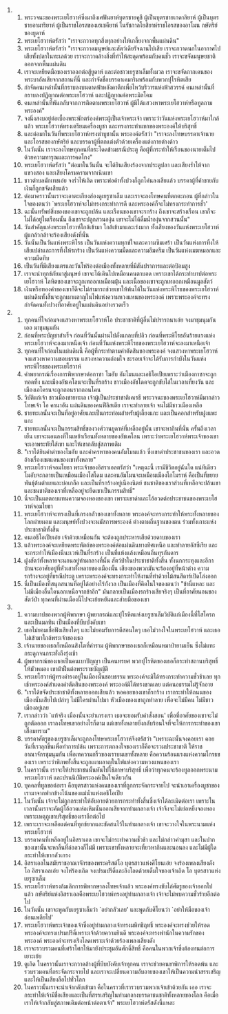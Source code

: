 <ol>
  <li>
    <ol>
      <li>พระวจนะของพระเยโฮวาห์ซึ่งมาถึงเศฟันยาห์บุตรชายคูชี ผู้เป็นบุตรชายเกดาลิยาห์ ผู้เป็นบุตรชายอามาริยาห์ ผู้เป็นราชโอรสของเฮเซคียาห์ ในรัชกาลโยสิยาห์ราชโอรสของอาโมน กษัตริย์ของยูดาห์</li>
      <li>พระเยโฮวาห์ตรัสว่า "เราจะกวาดทุกสิ่งทุกอย่างให้เกลี้ยงจากพื้นแผ่นดิน"</li>
      <li>พระเยโฮวาห์ตรัสว่า "เราจะกวาดมนุษย์และสัตว์เดียรัจฉานไปเสีย เราจะกวาดนกในอากาศไปเสียทั้งปลาในทะเลด้วย เราจะกวาดล้างสิ่งที่ทำให้สะดุดพร้อมกับคนชั่ว เราจะขจัดมนุษยชาติออกจากพื้นแผ่นดิน</li>
      <li>เราจะเหยียดมือของเราออกต่อสู้ยูดาห์ และต่อชาวเยรูซาเล็มทั้งมวล เราจะขจัดกากเดนของพระบาอัลเสียจากสถานที่นี้ และกำจัดชื่อบรรดาเคมาริมพร้อมกับพวกปุโรหิตเสีย</li>
      <li>กำจัดคนเหล่านั้นที่กราบลงบนดาดฟ้าหลังคาตึกเพื่อไหว้บริวารแห่งฟ้าสวรรค์ คนเหล่านั้นที่กราบลงปฏิญาณต่อพระเยโฮวาห์ และปฏิญาณต่อพระมิลโคม</li>
      <li>คนเหล่านั้นที่หันกลับจากการติดตามพระเยโฮวาห์ ผู้มิได้แสวงหาพระเยโฮวาห์หรือทูลถามพระองค์"</li>
      <li>จงนิ่งสงบอยู่ต่อเบื้องพระพักตร์องค์พระผู้เป็นเจ้าพระเจ้า เพราะว่าวันแห่งพระเยโฮวาห์มาใกล้แล้ว พระเยโฮวาห์ทรงเตรียมเครื่องบูชา และทรงกระทำแขกของพระองค์ให้บริสุทธิ์</li>
      <li>และต่อมาในวันที่พระเยโฮวาห์ทรงฆ่าบูชานั้น พระองค์ตรัสว่า "เราจะลงโทษบรรดาเจ้านายและโอรสของกษัตริย์ และบรรดาผู้ที่ตกแต่งตัวด้วยเครื่องแต่งกายต่างด้าว</li>
      <li>ในวันนั้น เราจะลงโทษทุกคนที่กระโดดข้ามธรณีประตู คือผู้ที่กระทำให้เรือนของนายเต็มไปด้วยความทารุณและการคดโกง"</li>
      <li>พระเยโฮวาห์ตรัสว่า "ต่อมาในวันนั้น จะได้ยินเสียงร้องจากประตูปลา และเสียงร่ำไห้จากแขวงสอง และเสียงโครมครามจากเนินเขา</li>
      <li>ชาวตำบลมักเทชเอ๋ย จงร่ำไห้เถิด เพราะพ่อค้าทั้งปวงก็ถูกโค่นลงเสียแล้ว บรรดาผู้ที่ค้าขายกับเงินก็ถูกขจัดเสียแล้ว</li>
      <li>ต่อมาคราวนั้นเราจะเอาตะเกียงส่องดูเยรูซาเล็ม และเราจะลงโทษคนที่ตกตะกอน ผู้ที่กล่าวในใจของตนว่า `พระเยโฮวาห์จะไม่ทรงกระทำการดี และพระองค์ก็จะไม่ทรงกระทำการชั่ว'</li>
      <li>ฉะนั้นทรัพย์สิ่งของของเขาจะถูกปล้น และเรือนของเขาจะรกร้าง ถึงเขาจะสร้างเรือน เขาก็จะไม่ได้อยู่ในเรือนนั้น ถึงเขาจะปลูกสวนองุ่น เขาจะไม่ได้ดื่มน้ำองุ่นจากสวนนั้น"</li>
      <li>วันสำคัญแห่งพระเยโฮวาห์ใกล้เข้ามา ใกล้เข้ามาและเร่งมาก ทั้งเสียงของวันแห่งพระเยโฮวาห์ ผู้แกล้วกล้าจะร้องเสียงดังที่นั่น</li>
      <li>วันนั้นเป็นวันแห่งพระพิโรธ เป็นวันแห่งความทุกข์ใจและความซึมเศร้า เป็นวันแห่งการทิ้งให้เสียเปล่าและการทิ้งให้รกร้าง เป็นวันแห่งความมืดและความอึมครึม เป็นวันแห่งเมฆหมอกและความมืดทึบ</li>
      <li>เป็นวันที่มีเสียงแตรและวันโห่ร้องต่อเมืองทั้งหลายที่มีสันปราการและต่อป้อมสูง</li>
      <li>เราจะนำทุกข์ภัยมาสู่มนุษย์ เขาจะได้เดินไปเหมือนคนตาบอด เพราะเขาได้กระทำบาปต่อพระเยโฮวาห์ โลหิตของเขาจะถูกเทออกเหมือนฝุ่น และเนื้อของเขาจะถูกเทออกเหมือนมูลสัตว์</li>
      <li>เงินหรือทองคำของเขาก็ดีจะไม่สามารถช่วยเขาให้พ้นได้ในวันแห่งพระพิโรธของพระเยโฮวาห์ แผ่นดินทั้งสิ้นจะถูกเผาผลาญในไฟแห่งความหวงแหนของพระองค์ เพราะพระองค์จะทรงกำจัดคนทั้งปวงที่อาศัยอยู่ในแผ่นดินอย่างรวดเร็ว</li>
    </ol>
  </li>
  <li>
    <ol>
      <li>ทุกคนที่ใจถ่อมจงแสวงหาพระเยโฮวาห์โอ ประชาชาติที่ผู้อื่นไม่ปรารถนาเอ๋ย จงมาชุมนุมกัน เออ มาชุมนุมกัน</li>
      <li>ก่อนที่พระบัญชาสำเร็จ ก่อนที่วันนั้นผ่านไปดั่งแกลบที่ปลิว ก่อนที่พระพิโรธอันร้ายแรงแห่งพระเยโฮวาห์จะลงมาเหนือเจ้า ก่อนที่วันแห่งพระพิโรธของพระเยโฮวาห์จะลงมาเหนือเจ้า</li>
      <li>ทุกคนที่ใจถ่อมในแผ่นดินนี้ คือผู้ที่กระทำตามคำตัดสินของพระองค์ จงแสวงหาพระเยโฮวาห์ จงแสวงหาความชอบธรรม แสวงหาความถ่อมใจ ชะรอยเจ้าจะได้รับการกำบังในวันแห่งพระพิโรธของพระเยโฮวาห์</li>
      <li>คำพยากรณ์เรื่องการพิพากษาต่อกาซา โมอับ อัมโมนและเอธิโอเปียเพราะว่าเมืองกาซาจะถูกทอดทิ้ง และเมืองอัชเคโลนจะเป็นที่รกร้าง ชาวเมืองอัชโดดจะถูกขับไล่ในเวลาเที่ยงวัน และเมืองเอโครนจะถูกถอนรากถอนโคน</li>
      <li>วิบัติแก่เจ้า ชาวเมืองชายทะเล เจ้าผู้เป็นประชาชาติเคเรธี พระวจนะของพระเยโฮวาห์มีมากล่าวโทษเจ้า โอ คานาอัน แผ่นดินของคนฟีลิสเตีย เราจะทำลายเจ้า จนไม่มีชาวเมืองเหลือ</li>
      <li>ชายทะเลนั้นจะเป็นที่อยู่อาศัยและเป็นกระท่อมสำหรับผู้เลี้ยงแกะ และเป็นคอกสำหรับฝูงแพะแกะ</li>
      <li>ชายทะเลนั้นจะเป็นกรรมสิทธิ์ของวงศ์วานยูดาห์ที่เหลืออยู่นั้น เขาจะหากินที่นั่น ครั้นถึงเวลาเย็น เขาจะนอนลงที่ในเหย้าเรือนทั้งหลายของอัชเคโลน เพราะว่าพระเยโฮวาห์พระเจ้าของเขาจะเอาพระทัยใส่เขา และให้เขากลับสู่สภาพเดิม</li>
      <li>"เราได้ยินคำด่าของโมอับ และคำครหาของคนอัมโมนแล้ว ซึ่งเขาด่าประชาชนของเรา และอวดอ้างเรื่องเขตแดนของเขาทั้งหลาย"</li>
      <li>พระเยโฮวาห์จอมโยธา พระเจ้าของอิสราเอลตรัสว่า "เหตุฉะนี้ เรามีชีวิตอยู่ฉันใด แน่ทีเดียว โมอับจะกลายเป็นเหมือนเมืองโสโดม และคนอัมโมนจะเหมือนเมืองโกโมราห์ คือเป็นที่ขยายพันธุ์ต้นตำแยและบ่อเกลือ และเป็นที่รกร้างอยู่เนืองนิตย์ ชนชาติของเราส่วนที่เหลือจะปล้นเขา และชนชาติของเราที่เหลืออยู่จะยึดเขาเป็นกรรมสิทธิ์"</li>
      <li>นี่จะเป็นผลตอบแทนความจองหองของเขา เพราะเขาด่าและโอ้อวดต่อประชาชนของพระเยโฮวาห์จอมโยธา</li>
      <li>พระเยโฮวาห์จะทรงเป็นที่เกรงกลัวของเขาทั้งหลาย พระองค์จะทรงกระทำให้พระทั้งหลายของโลกผ่ายผอม และมนุษย์ทั้งปวงจะนมัสการพระองค์ ต่างตามถิ่นฐานของตน ร่วมทั้งเกาะแห่งประชาชาติทั้งสิ้น</li>
      <li>คนเอธิโอเปียเอ๋ย เจ้าด้วยเหมือนกัน จะต้องถูกประหารเสียด้วยดาบของเรา</li>
      <li>แล้วพระองค์จะเหยียดพระหัตถ์ของพระองค์ต่อแผ่นดินทางทิศเหนือ และทำลายอัสซีเรีย และจะกระทำให้เมืองนีนะเวห์เป็นที่รกร้าง เป็นที่แห้งแล้งเหมือนถิ่นทุรกันดาร</li>
      <li>ฝูงสัตว์ทั้งหลายจะนอนอยู่ท่ามกลางที่นั้น สัตว์ป่าในประชาชาติทั้งสิ้น ทั้งนกกระทุงและอีกาบ้านจะอาศัยอยู่ที่หัวเสาทั้งหลายของเมืองนั้น เสียงของพวกมันจะร้องอยู่ที่หน้าต่าง ความรกร้างจะอยู่ที่ธรณีประตู เพราะพระองค์จะทรงกระทำให้งานที่ทำด้วยไม้สนสีดาร์เปิดโล่งออก</li>
      <li>นี่เป็นเมืองที่สนุกสนานที่อยู่ได้อย่างไร้กังวล เป็นเมืองที่คิดในใจของตนว่า "ข้านี่แหละ และไม่มีเมืองอื่นใดนอกเหนือจากข้าอีก" มันกลายเป็นเมืองรกร้างเสียจริงๆ เป็นที่อาศัยนอนของสัตว์ป่า ทุกคนที่ผ่านเมืองนี้ไปจะเย้ยหยันและส่ายมือของเขา</li>
    </ol>
  </li>
  <li>
    <ol>
      <li>ความบาปของพวกผู้พิพากษา ผู้พยากรณ์และปุโรหิตแห่งเยรูซาเล็มวิบัติแก่เมืองนี้ที่โสโครกและเป็นมลทิน เป็นเมืองที่บีบบังคับเขา</li>
      <li>เธอไม่ยอมเชื่อฟังเสียงใดๆ และไม่ยอมรับการตีสอนใดๆ เธอไม่วางใจในพระเยโฮวาห์ และเธอไม่เข้ามาใกล้พระเจ้าของเธอ</li>
      <li>เจ้านายของเธอก็เหมือนสิงโตที่คำราม ผู้พิพากษาของเธอก็เหมือนหมาป่ายามเย็น ซึ่งไม่แทะกระดูกจนกระทั่งถึงรุ่งเช้า</li>
      <li>ผู้พยากรณ์ของเธอเป็นคนเบาปัญญา เป็นคนทรยศ พวกปุโรหิตของเธอก็กระทำสถานบริสุทธิ์ให้มัวหมอง เขาฝ่าฝืนต่อพระราชบัญญัติ</li>
      <li>พระเยโฮวาห์ผู้ทรงดำรงอยู่ในเมืองนั้นชอบธรรม พระองค์จะมิได้ทรงกระทำความชั่วช้าเลย ทุกเช้าพระองค์สำแดงคำตัดสินของพระองค์ พระองค์มิได้ทรงขาดเลย แต่คนอธรรมไม่รู้จักอาย</li>
      <li>"เราได้ขจัดประชาชาติทั้งหลายออกเสียแล้ว หอคอยของเขาก็รกร้าง เรากระทำให้ถนนของเมืองนั้นเสียไปเปล่าๆ ไม่มีใครผ่านไปมา หัวเมืองของเขาถูกทำลาย เพื่อจะไม่มีคน ไม่มีชาวเมืองอยู่เลย</li>
      <li>เรากล่าวว่า `แท้จริง เมืองนั้นจะยำเกรงเรา เธอจะยอมรับคำสั่งสอน' เพื่อที่อาศัยของเขาจะไม่ถูกตัดออก เราลงโทษเขาอย่างไรก็ตาม แต่เขาทั้งหลายยิ่งกลับร้อนใจที่จะให้การกระทำของเขาเสื่อมทราม"</li>
      <li>บรรดาศัตรูของเยรูซาเล็มจะถูกลงโทษพระเยโฮวาห์จึงตรัสว่า "เพราะฉะนั้นจงคอยเรา คอยวันที่เราลุกขึ้นเพื่อทำการปล้น เพราะการตกลงใจของเราก็คือจะรวมประชาชาติ ให้ราชอาณาจักรชุมนุมกัน เพื่อเทความกริ้วของเราบนเขาทั้งหลาย คือความร้อนแรงแห่งความโกรธของเรา เพราะว่าพิภพทั้งสิ้นจะถูกเผาผลาญในไฟแห่งความหวงแหนของเรา</li>
      <li>ในคราวนั้น เราจะให้ประชาชนนั้นหันไปใช้ภาษาบริสุทธิ์ เพื่อว่าทุกคนจะร้องทูลออกพระนามพระเยโฮวาห์ และปรนนิบัติพระองค์เป็นใจเดียวกัน</li>
      <li>บุคคลที่ทูลขอต่อเรา คือบุตรสาวแห่งคนของเราที่ถูกกระจัดกระจายไป จะนำเอาเครื่องบูชาของเรามาจากฟากข้างโน้นของแม่น้ำแห่งเอธิโอเปีย</li>
      <li>ในวันนั้น เจ้าจะไม่ถูกกระทำให้อับอายด้วยการกระทำทั้งสิ้นซึ่งเจ้าได้ละเมิดต่อเรา เพราะในเวลานั้นเราจะคัดผู้โอ้อวดเห่อเหิมนั้นออกเสียจากท่ามกลางเจ้า เจ้าจึงจะไม่เย่อหยิ่งจองหองเพราะเหตุภูเขาบริสุทธิ์ของเราอีกต่อไป</li>
      <li>เพราะเราจะเหลือแต่คนที่ทุกข์ยากและขัดสนไว้ในท่ามกลางเจ้า เขาจะวางใจในพระนามแห่งพระเยโฮวาห์</li>
      <li>บรรดาคนที่เหลืออยู่ในอิสราเอล เขาจะไม่กระทำความชั่วช้า และไม่กล่าวคำมุสา และในปากของเขานั้นจะหาลิ้นที่ล่อลวงก็ไม่มี เพราะเขาทั้งหลายจะเที่ยวหากินและนอนลง และไม่มีผู้ใดกระทำให้เขากลัวเกรง</li>
      <li>อิสราเอลในสมัยราชอาณาจักรของพระคริสต์โอ บุตรสาวแห่งศิโยนเอ๋ย จงร้องเพลงเสียงดัง โอ อิสราเอลเอ๋ย จงโห่ร้องเถิด จงเปรมปรีดิ์และลิงโลดด้วยเต็มใจของเจ้าเถิด โอ บุตรสาวแห่งเยรูซาเล็ม</li>
      <li>พระเยโฮวาห์ทรงล้มเลิกการพิพากษาลงโทษเจ้าแล้ว พระองค์ทรงขับไล่ศัตรูของเจ้าออกไปแล้ว กษัตริย์แห่งอิสราเอลคือพระเยโฮวาห์ทรงอยู่ท่ามกลางเจ้า เจ้าจะไม่พบความชั่วร้ายอีกต่อไป</li>
      <li>ในวันนั้น เขาจะพูดกับเยรูซาเล็มว่า `อย่ากลัวเลย' และพูดกับศิโยนว่า `อย่าให้มือของเจ้าอ่อนเพลียไป'</li>
      <li>พระเยโฮวาห์พระเจ้าของเจ้าซึ่งอยู่ท่ามกลางเจ้าทรงมหิทธิฤทธิ์ พระองค์จะทรงช่วยให้รอด พระองค์จะทรงเปรมปรีดิ์เพราะเจ้าด้วยความยินดี พระองค์จะทรงพำนักในความรักของพระองค์ พระองค์จะทรงเริงโลดเพราะเจ้าด้วยร้องเพลงเสียงดัง</li>
      <li>เราจะรวบรวมคนที่เศร้าโศกให้มายังประชุมอันศักดิ์สิทธิ์ คือคนในพวกเจ้าซึ่งต้องทนต่อการเยาะเย้ย</li>
      <li>ดูเถิด ในคราวนั้นเราจะกวาดล้างผู้ที่บีบบังคับเจ้าทุกคน เราจะช่วยคนขาพิการให้รอดพ้น และรวบรวมคนที่กระจัดกระจายไป และเราจะเปลี่ยนความอับอายของเขาให้เป็นความน่าสรรเสริญ และให้เป็นเสียงลือไปทั่วโลก</li>
      <li>ในคราวนั้นเราจะนำเจ้ากลับเข้ามา คือในคราวที่เรารวบรวมพวกเจ้าเข้าด้วยกัน เออ เราจะกระทำให้เจ้ามีชื่อเสียงและเป็นที่สรรเสริญในท่ามกลางบรรดาชนชาติทั้งหลายของโลก คือเมื่อเราให้เจ้ากลับสู่สภาพเดิมต่อหน้าต่อตาเจ้า" พระเยโฮวาห์ตรัสดังนี้แหละ</li>
    </ol>
  </li>
</ol>
